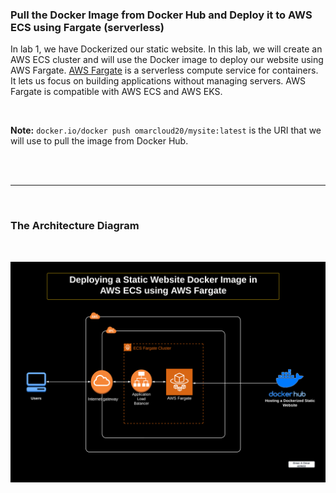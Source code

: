### Pull the Docker Image from Docker Hub and Deploy it to AWS ECS using Fargate (serverless)

In lab 1, we have Dockerized our static website. In this lab, we will create an AWS ECS cluster and will use the Docker image to deploy our website using AWS Fargate. [AWS Fargate](https://aws.amazon.com/fargate/) is a serverless compute service for containers. It lets us focus on building applications without managing servers. AWS Fargate is compatible with AWS ECS and AWS EKS.  

<br>

**Note:**  `docker.io/docker push omarcloud20/mysite:latest` is the URI that we will use to pull the image from Docker Hub. 

<br>

<br>

---

<br>

### The Architecture Diagram

<br>


![AD](img/ECSFargate.png)